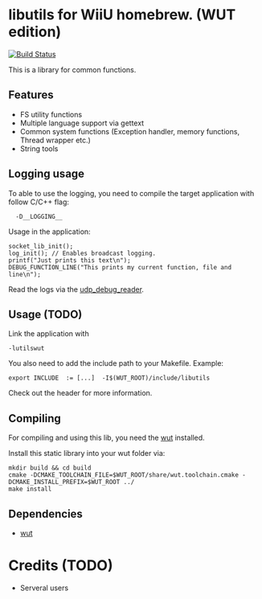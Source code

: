 # libutils for WiiU homebrew. (WUT edition)
[![Build Status](https://travis-ci.org/Maschell/libutils.svg?branch=wut)](https://travis-ci.org/Maschell/libutils)  

This is a library for common functions.

## Features

- FS utility functions
- Multiple language support via gettext
- Common system functions (Exception handler, memory functions, Thread wrapper etc.)
- String tools

## Logging usage
To able to use the logging, you need to compile the target application with follow C/C++ flag:
```
  -D__LOGGING__
```

Usage in the application:
```
socket_lib_init();
log_init(); // Enables broadcast logging.
printf("Just prints this text\n");
DEBUG_FUNCTION_LINE("This prints my current function, file and line\n");
```

Read the logs via the [udp_debug_reader](https://github.com/dimok789/loadiine_gx2/tree/master/udp_debug_reader).

## Usage (TODO)

Link the application with

```
-lutilswut
```

You also need to add the include path to your Makefile. Example:

```
export INCLUDE	:= [...]  -I$(WUT_ROOT)/include/libutils
```

Check out the header for more information.

## Compiling

For compiling and using this lib, you need the [wut](https://github.com/decaf-emu/wut) installed.

Install this static library into your wut folder via: 

```
mkdir build && cd build
cmake -DCMAKE_TOOLCHAIN_FILE=$WUT_ROOT/share/wut.toolchain.cmake -DCMAKE_INSTALL_PREFIX=$WUT_ROOT ../
make install
```

## Dependencies

- [wut](https://github.com/decaf-emu/wut)

# Credits (TODO)

- Serveral users
